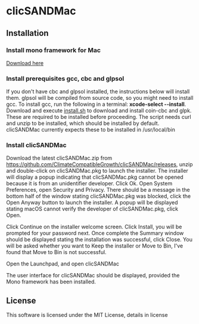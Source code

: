 # clicSANDMac

## Installation
### Install mono framework for Mac
[Download here](https://www.mono-project.com/download/stable/)

### Install prerequisites gcc, cbc and glpsol
If you don't have cbc and glpsol installed, the instructions below will install them. glpsol will be compiled from source code, so you might need to install gcc. To install gcc, run the following in a terminal: **xcode-select --install**. 
Download and execute [install.sh](https://raw.githubusercontent.com/ClimateCompatibleGrowth/clicSANDMac/main/install.sh) to download and install coin-cbc and glpk. These are required to be installed before proceeding. The script needs curl and unzip to be installed, which should be installed by default. clicSANDMac currently expects these to be installed in /usr/local/bin

### Install clicSANDMac
Download the latest clicSANDMac.zip from https://github.com/ClimateCompatibleGrowth/clicSANDMac/releases, unzip and double-click on clicSANDMac.pkg to launch the installer. The installer will display a popup indicating that clicSANDMac.pkg cannot be opened because it is from an unidentifier developer. Click Ok. Open System Preferences, open Security and Privacy. There should be a message in the bottom half of the window stating clicSANDMac.pkg was blocked, click the Open Anyway button to launch the installer. A popup will be displayed stating macOS cannot verify the developer of clicSANDMac.pkg, click Open. 

Click Continue on the installer welcome screen.
Click Install, you will be prompted for your password next.
Once complete the Summary window should be displayed stating the installation was successful, click Close.
You will be asked whether you want to Keep the installer or Move to Bin, I've found that Move to Bin is not successful.


Open the Launchpad, and open clicSANDMac

The user interface for clicSANDMac should be displayed, provided the Mono framework has been installed.

## License
This software is licensed under the MIT License, details in license
